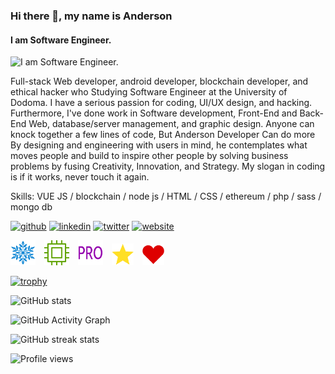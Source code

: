 ### Hi there 👋, my name is Anderson
#### I am Software Engineer.
![I am Software Engineer.](https://media-exp1.licdn.com/dms/image/C5616AQGcfxxPrs2zlA/profile-displaybackgroundimage-shrink_200_800/0/1650149925344?e=2147483647&v=beta&t=sifuZVDJcTwnoZgd4hJsJrFT8aAoMmMUJtU2A7yfoB8)

Full-stack Web developer, android developer, blockchain developer, and ethical hacker who Studying Software Engineer at the University of Dodoma. I have a serious passion for coding, UI/UX design, and hacking.
 Furthermore, I've done work in Software development, Front-End and Back-End Web, database/server management, and graphic design.
 Anyone can knock together a few lines of code, But  Anderson Developer
 Can do more By designing and engineering with users in mind, he contemplates what moves people and build to inspire other people by solving business problems by fusing Creativity, Innovation, and Strategy.
My slogan in coding is if it works, never touch it again.

Skills: VUE JS / blockchain / node js / HTML / CSS / ethereum / php / sass / mongo db



[<img src='https://cdn.jsdelivr.net/npm/simple-icons@3.0.1/icons/github.svg' alt='github' height='40'>](https://github.com/blackmitnick)  [<img src='https://cdn.jsdelivr.net/npm/simple-icons@3.0.1/icons/linkedin.svg' alt='linkedin' height='40'>](https://www.linkedin.com/in/https://www.linkedin.com/in/anderson-chale-145096238//)  [<img src='https://cdn.jsdelivr.net/npm/simple-icons@3.0.1/icons/twitter.svg' alt='twitter' height='40'>](https://twitter.com/https://twitter.com/Anderson_bolt47)  [<img src='https://cdn.jsdelivr.net/npm/simple-icons@3.0.1/icons/icloud.svg' alt='website' height='40'>](https://blackmitnick.github.io/)  

<a href='https://archiveprogram.github.com/'><img src='https://raw.githubusercontent.com/acervenky/animated-github-badges/master/assets/acbadge.gif' width='40' height='40'></a> <a href='https://docs.github.com/en/developers'><img src='https://raw.githubusercontent.com/acervenky/animated-github-badges/master/assets/devbadge.gif' width='40' height='40'></a> <a href='https://github.com/pricing'><img src='https://raw.githubusercontent.com/acervenky/animated-github-badges/master/assets/pro.gif' width='40' height='40'></a> <a href='https://stars.github.com/'><img src='https://raw.githubusercontent.com/acervenky/animated-github-badges/master/assets/starbadge.gif' width='35' height='35'></a> <a href='https://docs.github.com/en/github/supporting-the-open-source-community-with-github-sponsors'><img src='https://raw.githubusercontent.com/acervenky/animated-github-badges/master/assets/sponsorbadge.gif' width='35' height='35'></a> 

[![trophy](https://github-profile-trophy.vercel.app/?username=blackmitnick)](https://github.com/ryo-ma/github-profile-trophy)

![GitHub stats](https://github-readme-stats.vercel.app/api?username=blackmitnick&show_icons=true&count_private=true)  

![GitHub Activity Graph](https://activity-graph.herokuapp.com/graph?username=blackmitnick)  

![GitHub streak stats](https://github-readme-streak-stats.herokuapp.com/?user=blackmitnick)  

![Profile views](https://gpvc.arturio.dev/blackmitnick)  
